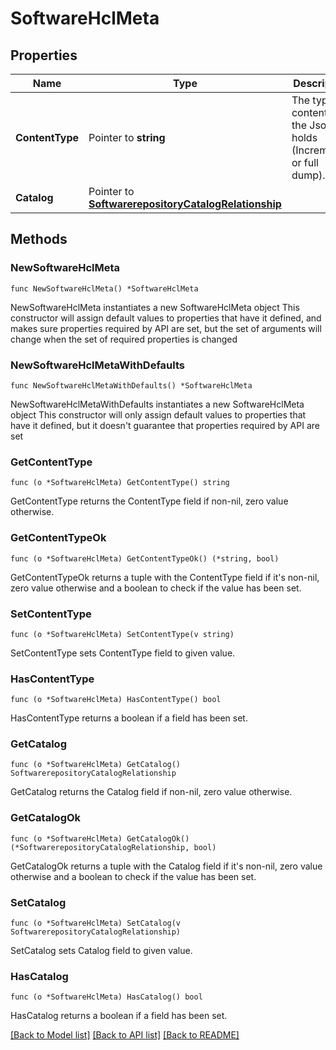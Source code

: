 # SoftwareHclMeta

## Properties

Name | Type | Description | Notes
------------ | ------------- | ------------- | -------------
**ContentType** | Pointer to **string** | The type of content that the Json file holds (Incremental or full dump). | [optional] [default to "Full"]
**Catalog** | Pointer to [**SoftwarerepositoryCatalogRelationship**](softwarerepository.Catalog.Relationship.md) |  | [optional] 

## Methods

### NewSoftwareHclMeta

`func NewSoftwareHclMeta() *SoftwareHclMeta`

NewSoftwareHclMeta instantiates a new SoftwareHclMeta object
This constructor will assign default values to properties that have it defined,
and makes sure properties required by API are set, but the set of arguments
will change when the set of required properties is changed

### NewSoftwareHclMetaWithDefaults

`func NewSoftwareHclMetaWithDefaults() *SoftwareHclMeta`

NewSoftwareHclMetaWithDefaults instantiates a new SoftwareHclMeta object
This constructor will only assign default values to properties that have it defined,
but it doesn't guarantee that properties required by API are set

### GetContentType

`func (o *SoftwareHclMeta) GetContentType() string`

GetContentType returns the ContentType field if non-nil, zero value otherwise.

### GetContentTypeOk

`func (o *SoftwareHclMeta) GetContentTypeOk() (*string, bool)`

GetContentTypeOk returns a tuple with the ContentType field if it's non-nil, zero value otherwise
and a boolean to check if the value has been set.

### SetContentType

`func (o *SoftwareHclMeta) SetContentType(v string)`

SetContentType sets ContentType field to given value.

### HasContentType

`func (o *SoftwareHclMeta) HasContentType() bool`

HasContentType returns a boolean if a field has been set.

### GetCatalog

`func (o *SoftwareHclMeta) GetCatalog() SoftwarerepositoryCatalogRelationship`

GetCatalog returns the Catalog field if non-nil, zero value otherwise.

### GetCatalogOk

`func (o *SoftwareHclMeta) GetCatalogOk() (*SoftwarerepositoryCatalogRelationship, bool)`

GetCatalogOk returns a tuple with the Catalog field if it's non-nil, zero value otherwise
and a boolean to check if the value has been set.

### SetCatalog

`func (o *SoftwareHclMeta) SetCatalog(v SoftwarerepositoryCatalogRelationship)`

SetCatalog sets Catalog field to given value.

### HasCatalog

`func (o *SoftwareHclMeta) HasCatalog() bool`

HasCatalog returns a boolean if a field has been set.


[[Back to Model list]](../README.md#documentation-for-models) [[Back to API list]](../README.md#documentation-for-api-endpoints) [[Back to README]](../README.md)


